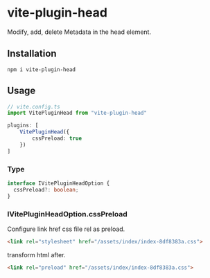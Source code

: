 # vite-plugin-head

Modify, add, delete Metadata in the head element.

## Installation

`npm i vite-plugin-head`

## Usage


```ts
// vite.config.ts
import VitePluginHead from "vite-plugin-head"

plugins: [
    VitePluginHead({
        cssPreload: true
    })
]
```

### Type 

```ts
interface IVitePluginHeadOption {
  cssPreload?: boolean;
}
```

### IVitePluginHeadOption.cssPreload

Configure link href css file rel as preload.

```html
<link rel="stylesheet" href="/assets/index/index-8df8383a.css">
```

transform html after.

```html
<link rel="preload" href="/assets/index/index-8df8383a.css">
```
